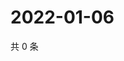 # 2022-01-06

共 0 条

<!-- BEGIN WEIBO -->
<!-- 最后更新时间 Thu Jan 06 2022 14:18:55 GMT+0800 (China Standard Time) -->

<!-- END WEIBO -->

